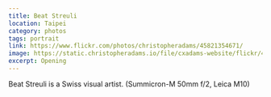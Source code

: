 ```yaml
---
title: Beat Streuli
location: Taipei
category: photos
tags: portrait
link: https://www.flickr.com/photos/christopheradams/45821354671/
image: https://static.christopheradams.io/file/cxadams-website/flickr/45821354671_b07269fb6f_k.jpg
excerpt: Opening
---
```


Beat Streuli is a Swiss visual artist.
(Summicron-M 50mm f/2, Leica M10)
